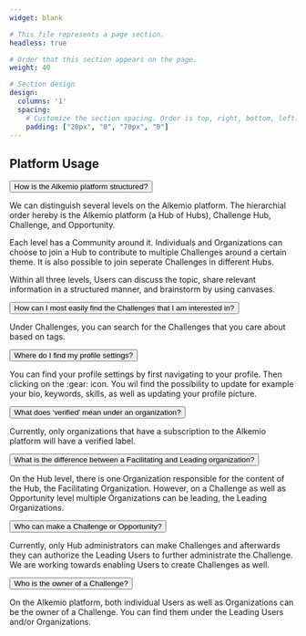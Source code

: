 ```yaml
---
widget: blank

# This file represents a page section.
headless: true

# Order that this section appears on the page.
weight: 40

# Section design
design:
  columns: '1'
  spacing:
    # Customize the section spacing. Order is top, right, bottom, left.
    padding: ["20px", "0", "70px", "0"]
---
```

<h2 class="pb-2 font-weight-bold"> Platform Usage </h2>
<!-- Title of collapisble -->
<button type="button" class="collapsible" data-toggle="collapse" data-target="#platform-structured">How is the Alkemio platform structured?
</button>
<!-- Content of collapisible -->

<div id="platform-structured" class="collapse">
  <div class="content">
    <p>We can distinguish several levels on the Alkemio platform. The hierarchial order hereby is the Alkemio platform (a Hub of Hubs), Challenge Hub, Challenge, and Opportunity.</p>
    <p>Each level has a Community around it. Individuals and Organizations can choose to join a Hub to contribute to multiple Challenges around a certain theme. It is also possible to join seperate Challenges in different Hubs.</p>
    <p>Within all three levels, Users can discuss the topic, share relevant information in a structured manner, and brainstorm by using canvases.</p>
  </div>
</div>
<!-- Title of collapisble -->
<button type="button" class="collapsible" data-toggle="collapse" data-target="#platform-challenges">How can I most easily find the Challenges that I am interested in?
</button>
<!-- Content of collapisible -->

<div id="platform-challenges" class="collapse">
  <div class="content">
    <p>Under Challenges, you can search for the Challenges that you care about based on tags.
  </p>
  </div>
</div>
<!-- Title of collapisble -->
<button type="button" class="collapsible" data-toggle="collapse" data-target="#platform-profile-settings">Where do I find my profile settings?
</button>
<!-- Content of collapisible -->
<div id="platform-profile-settings" class="collapse">
  <div class="content">
    <p>You can find your profile settings by first navigating to your profile. Then clicking on the :gear: icon. You wil find the possibility to update for example your bio, keywords, skills, as well as updating your profile picture.
  </p>
  </div>
</div>
<!-- Title of collapisble -->
<button type="button" class="collapsible" data-toggle="collapse" data-target="#platform-organization-verified">What does ‘verified’ mean under an organization?
</button>
<!-- Content of collapisible -->
<div id="platform-organization-verified" class="collapse">
  <div class="content">
    <p>Currently, only organizations that have a subscription to the Alkemio platform will have a verified label.
  </p>
  </div>
</div>
<!-- Title of collapisble -->
<button type="button" class="collapsible" data-toggle="collapse" data-target="#platform-facilitating">What is the difference between a Facilitating and Leading organization?
</button>
<!-- Content of collapisible -->
<div id="platform-facilitating" class="collapse">
  <div class="content">
    <p>On the Hub level, there is one Organization responsible for the content of the Hub, the Facilitating Organization. However, on a Challenge as well as Opportunity level multiple Organizations can be leading, the Leading Organizations.
  </p>
  </div>
</div>
<!-- Title of collapisble -->
<button type="button" class="collapsible" data-toggle="collapse" data-target="#platform-make-challenge">Who can make a Challenge or Opportunity?
</button>
<!-- Content of collapisible -->

<div id="platform-make-challenge" class="collapse">
  <div class="content">
    <p>Currently, only Hub administrators can make Challenges and afterwards they can authorize the Leading Users to further administrate the Challenge. We are working towards enabling Users to create Challenges as well.
  </p>
  </div>
</div>
<!-- Title of collapisble -->
<button type="button" class="collapsible" data-toggle="collapse" data-target="#platform-owner-challenge">Who is the owner of a Challenge?
</button>
<!-- Content of collapisible -->

<div id="platform-owner-challenge" class="collapse">
  <div class="content">
    <p>On the Alkemio platform, both individual Users as well as Organizations can be the owner of a Challenge. You can find them under the Leading Users and/or Organizations.
  </p>
  </div>
</div>